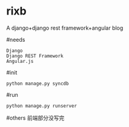 rixb
====

A django+django rest framework+angular blog

#needs

    Django
    Django REST Framework
    Angular.js

#init

    python manage.py syncdb

#run

    python manage.py runserver

#others
前端部分没写完 
